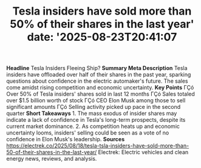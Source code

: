 ﻿---
title: "Tesla insiders have sold more than 50% of their shares in the last year'
date: '2025-08-23T20:41:07"
category: "Markets"
summary: ""
slug: "tesla insiders have sold more than 50 of their shares in the"
source_urls:
  - "https://electrek.co/2025/08/18/tesla-tsla-insiders-have-sold-more-than-50-of-their-shares-in-the-last-year/"
seo:
  title: "Tesla insiders have sold more than 50% of their shares in the last year | Hash n Hedge'
  description: '"
  keywords: ["news", "markets", "brief"]
---
**Headline** Tesla Insiders Fleeing Ship?  **Summary Meta Description** Tesla insiders have offloaded over half of their shares in the past year, sparking questions about confidence in the electric automaker's future. The sales come amidst rising competition and economic uncertainty.  **Key Points**  ΓÇó Over 50% of Tesla insiders' shares sold in last 12 months ΓÇó Sales totaled over $1.5 billion worth of stock ΓÇó CEO Elon Musk among those to sell significant amounts ΓÇó Selling activity picked up pace in the second quarter  **Short Takeaways**  1. The mass exodus of insider shares may indicate a lack of confidence in Tesla's long-term prospects, despite its current market dominance. 2. As competition heats up and economic uncertainty looms, insiders' selling could be seen as a vote of no confidence in Elon Musk's leadership.  **Sources** https://electrek.co/2025/08/18/tesla-tsla-insiders-have-sold-more-than-50-of-their-shares-in-the-last-year/ Electrek: Electric vehicles and clean energy news, reviews, and analysis. 
